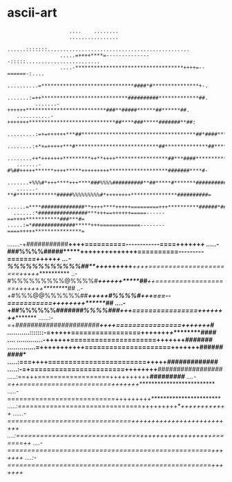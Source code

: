 # ascii-art
                        ....    ........                                        
                        ................                                        
                     ......:::::::..............................................
                     .....=++++****=---------------:::::........................
                     ....-***********************************++++=--======-:....
               ..........=******************************####*#***************+-.
               .......:=++****************************##########*************##.
             .......-++++++**************************###**#####******##******##.
       ...........-+++++++****************************##****###*****#######**##:
       .........:=+=++++++***##*************************************##*####****:
       ........:+*+=+++++***#***************************##**************##*****-
       ........++*+++++++*********++**++++*****************##***####***********-
       .......-#%##+++++******++++*****+++++++++*******************#######****#-
       .......+%%%#*+++****+++****###%%%%##########**##*****#*******##########%=
       ......-**#*************#####%%%%%%%%%#*++++++++***************##########=
       ......=****##############**++++****+++++=========+++**********######*###=
      ......:*################***+++==++++++=====------==++++***********###***#=
    .....:=*##############*****+++=============--------====+++++***************=
.......-+###########**********++++==========------------====++++++*************+
.....-*###%%%%#####*****++++++++++++++==========---------=======+++++**********+
...-*%%%%%%%%%%%%##**+++*+++****+++***++++======================+++++***********
..-#%%%%%%%%%@%%%%#****++*++++*****##****++===================+++++++********##*
..-+#%%%@@%%%%%%##****+*++++*****#%%%%#***+++===--===========++++++++********##*
....-+##%%%%%%####**********###%%%%###***+++================++++++++************
......:-=+*######################*****++++================+++++++************#**
...........:::::::-=**************+++++=================+++++++*+**********####*
....   .............-++********++++=====================+++++++*********#######*
       ..............=+++++++++++=====================+++++++********##########*
               .....:===++++========================+++++*********#############*
               .....:-=+=======================++++++++*******#################*
               .....:==+++==================++++++++++*********#***########*****
                ....-=++=======================+++++++**************************
               .....-===========================+++++++++***********************
               .....:===============================+++++++++******++++++++++++*
               ......-===============================++++++++++++++++++++++++++*
                ....:===============================++++++++++++++++++=======++*
                ....-===================================================+++++++*
               ....:-===================================================+++++++*
